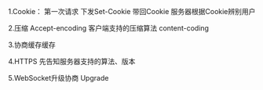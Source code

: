 1.Cookie：
第一次请求
下发Set-Cookie
带回Cookie
服务器根据Cookie辨别用户


2.压缩
Accept-encoding 客户端支持的压缩算法
content-coding


3.协商缓存缓存


4.HTTPS
先告知服务器支持的算法、版本


5.WebSocket升级协商
Upgrade

